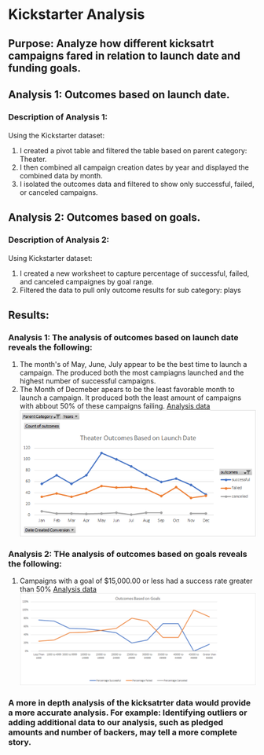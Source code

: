 # Kickstarter Analysis
## Purpose: Analyze how different kicksatrt campaigns fared in relation to launch date and funding goals. 

## Analysis 1: Outcomes based on launch date.
### Description of Analysis 1:
#### 
Using the Kickstarter dataset:
1. I created a pivot table and filtered the table based on 
parent category: Theater. 
2. I then combined all campaign creation dates by year and displayed the combined data by month. 
3. I isolated the outcomes data and filtered to show only successful, failed, or canceled campaigns. 

## Analysis 2: Outcomes based on goals. 
### Description of Analysis 2:
####
Using Kickstarter dataset:
1. I created a new worksheet to capture percentage of successful, failed, and canceled campaignes by goal range.
2. Filtered the data to pull only outcome results for sub category: plays

## Results:
### Analysis 1: The analysis of outcomes based on launch date reveals the following:
1. The month's of May, June, July appear to be the best time to launch a campaign. The produced both the most campiagns launched and the highest number of successful campaigns.
2. The Month of Decmeber apears to be the least favorable month to launch a campaign. It produced both the least amount of campaigns with abbout 50% of these campaigns failing. 
[Analysis data](kicstarter_challenge.xlsx)
![Outcomes based on Launch Date](Theater_Outcomes_vs_Launch.png)

### Analysis 2: THe analysis of outcomes based on goals reveals the following:
1. Campaigns with a goal of $15,000.00 or less had a success rate greater than 50%
[Analysis data](kicstarter_challenge.xlsx)
![Outcomes based on Goals](Outcomes_vs_Goals.png)

### A more in depth analysis of the kicksatrter data would provide a more accurate analysis. For example: Identifying outliers or adding additional data to our analysis, such as pledged amounts and number of backers, may tell a more complete story. 
